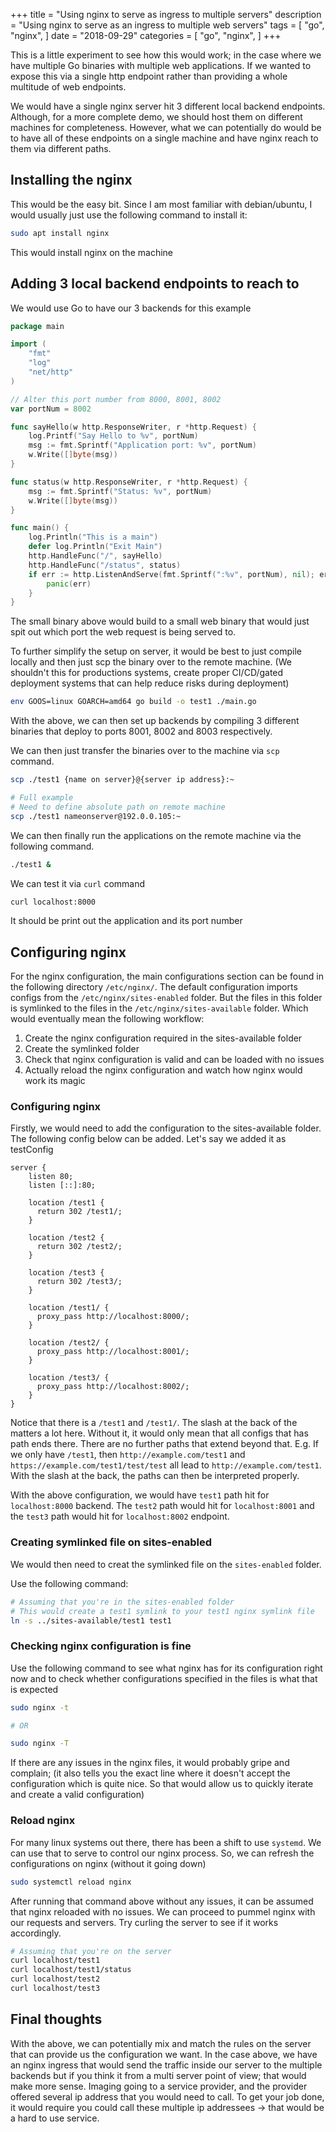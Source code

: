 +++
title = "Using nginx to serve as ingress to multiple servers"
description = "Using nginx to serve as an ingress to multiple web servers"
tags = [
    "go",
    "nginx",
]
date = "2018-09-29"
categories = [
    "go",
    "nginx",
]
+++

This is a little experiment to see how this would work; in the case where we have multiple Go binaries with multiple web applications. If we wanted to expose this via a single http endpoint rather than providing a whole multitude of web endpoints.

We would have a single nginx server hit 3 different local backend endpoints. Although, for a more complete demo, we should host them on different machines for completeness. However, what we can potentially do would be to have all of these endpoints on a single machine and have nginx reach to them via different paths.

## Installing the nginx

This would be the easy bit. Since I am most familiar with debian/ubuntu, I would usually just use the following command to install it:

```bash
sudo apt install nginx
```

This would install nginx on the machine

## Adding 3 local backend endpoints to reach to

We would use Go to have our 3 backends for this example

```go
package main

import (
	"fmt"
	"log"
	"net/http"
)

// Alter this port number from 8000, 8001, 8002
var portNum = 8002

func sayHello(w http.ResponseWriter, r *http.Request) {
	log.Printf("Say Hello to %v", portNum)
	msg := fmt.Sprintf("Application port: %v", portNum)
	w.Write([]byte(msg))
}

func status(w http.ResponseWriter, r *http.Request) {
	msg := fmt.Sprintf("Status: %v", portNum)
	w.Write([]byte(msg))
}

func main() {
	log.Println("This is a main")
	defer log.Println("Exit Main")
	http.HandleFunc("/", sayHello)
	http.HandleFunc("/status", status)
	if err := http.ListenAndServe(fmt.Sprintf(":%v", portNum), nil); err != nil {
		panic(err)
	}
}
```

The small binary above would build to a small web binary that would just spit out which port the web request is being served to.

To further simplify the setup on server, it would be best to just compile locally and then just scp the binary over to the remote machine. (We shouldn't this for productions systems, create proper CI/CD/gated deployment systems that can help reduce risks during deployment)

```bash
env GOOS=linux GOARCH=amd64 go build -o test1 ./main.go
```

With the above, we can then set up backends by compiling 3 different binaries that deploy to ports 8001, 8002 and 8003 respectively.

We can then just transfer the binaries over to the machine via `scp` command.

```bash
scp ./test1 {name on server}@{server ip address}:~

# Full example
# Need to define absolute path on remote machine
scp ./test1 nameonserver@192.0.0.105:~
```

We can then finally run the applications on the remote machine via the following command.

```bash
./test1 &
```

We can test it via `curl` command

```bash
curl localhost:8000
```

It should be print out the application and its port number

## Configuring nginx

For the nginx configuration, the main configurations section can be found in the following directory `/etc/nginx/`. The default configuration imports configs from the `/etc/nginx/sites-enabled` folder. But the files in this folder is symlinked to the files in the `/etc/nginx/sites-available` folder. Which would eventually mean the following workflow:

1. Create the nginx configuration required in the sites-available folder
2. Create the symlinked folder
3. Check that nginx configuration is valid and can be loaded with no issues
4. Actually reload the nginx configuration and watch how nginx would work its magic

### Configuring nginx

Firstly, we would need to add the configuration to the sites-available folder. The following config below can be added. Let's say we added it as testConfig

```
server {
    listen 80;
    listen [::]:80;

    location /test1 {
      return 302 /test1/;
    }

    location /test2 {
      return 302 /test2/;
    }

    location /test3 {
      return 302 /test3/;
    }

    location /test1/ {
      proxy_pass http://localhost:8000/;
    }

    location /test2/ {
      proxy_pass http://localhost:8001/;
    }

    location /test3/ {
      proxy_pass http://localhost:8002/;
    }
}
```

Notice that there is a `/test1` and `/test1/`. The slash at the back of the matters a lot here. Without it, it would only mean that all configs that has path ends there. There are no further paths that extend beyond that. E.g. If we only have `/test1`, then `http://example.com/test1` and `https://example.com/test1/test/test` all lead to `http://example.com/test1`. With the slash at the back, the paths can then be interpreted properly.

With the above configuration, we would have `test1` path hit for `localhost:8000` backend. The `test2` path would hit for `localhost:8001` and the `test3` path would hit for `localhost:8002` endpoint.

### Creating symlinked file on sites-enabled

We would then need to creat the symlinked file on the `sites-enabled` folder.

Use the following command:

```bash
# Assuming that you're in the sites-enabled folder
# This would create a test1 symlink to your test1 nginx symlink file
ln -s ../sites-available/test1 test1
```

### Checking nginx configuration is fine

Use the following command to see what nginx has for its configuration right now and to check whether configurations specified in the files is what that is expected

```bash
sudo nginx -t

# OR

sudo nginx -T
```

If there are any issues in the nginx files, it would probably gripe and complain; (it also tells you the exact line where it doesn't accept the configuration which is quite nice. So that would allow us to quickly iterate and create a valid configuration)

### Reload nginx

For many linux systems out there, there has been a shift to use `systemd`. We can use that to serve to control our nginx process. So, we can refresh the configurations on nginx (without it going down)

```bash
sudo systemctl reload nginx
```

After running that command above without any issues, it can be assumed that nginx reloaded with no issues. We can proceed to pummel nginx with our requests and servers. Try curling the server to see if it works accordingly.

```bash
# Assuming that you're on the server
curl localhost/test1
curl localhost/test1/status
curl localhost/test2
curl localhost/test3
```

## Final thoughts

With the above, we can potentially mix and match the rules on the server that can provide us the configuration we want. In the case above, we have an nginx ingress that would send the traffic inside our server to the multiple backends but if you think it from a multi server point of view; that would make more sense. Imaging going to a service provider, and the provider offered several ip address that you would need to call. To get your job done, it would require you could call these multiple ip addressees -> that would be a hard to use service.

